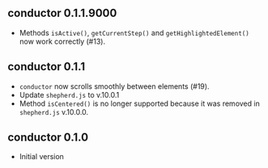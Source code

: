 ## conductor 0.1.1.9000

- Methods `isActive()`, `getCurrentStep()` and `getHighlightedElement()` now work
  correctly (#13).

## conductor 0.1.1

- `conductor` now scrolls smoothly between elements (#19).
- Update `shepherd.js` to v.10.0.1
- Method `isCentered()` is no longer supported because it was removed in
  `shepherd.js` v.10.0.0.

## conductor 0.1.0

- Initial version


